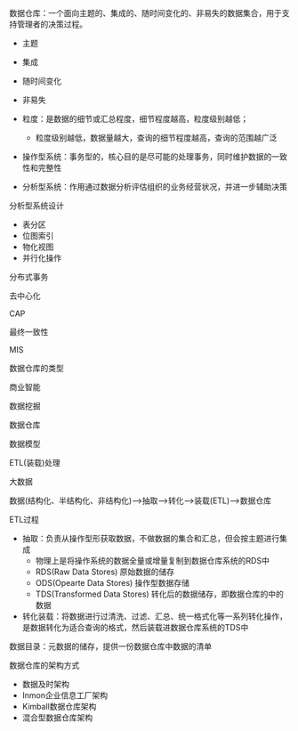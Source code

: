 数据仓库：一个面向主题的、集成的、随时间变化的、非易失的数据集合，用于支持管理者的决策过程。

* 主题
* 集成
* 随时间变化
* 非易失
* 粒度：是数据的细节或汇总程度，细节程度越高，粒度级别越低；
  * 粒度级别越低，数据量越大，查询的细节程度越高，查询的范围越广泛



* 操作型系统：事务型的，核心目的是尽可能的处理事务，同时维护数据的一致性和完整性
* 分析型系统：作用通过数据分析评估组织的业务经营状况，并进一步辅助决策



分析型系统设计

* 表分区
* 位图索引
* 物化视图
* 并行化操作



分布式事务

去中心化

CAP

最终一致性





MIS



数据仓库的类型



商业智能

数据挖掘

数据仓库

数据模型

ETL(装载)处理

大数据





数据(结构化、半结构化、非结构化)-->抽取-->转化-->装载(ETL)-->数据仓库

ETL过程

* 抽取：负责从操作型形获取数据，不做数据的集合和汇总，但会按主题进行集成
  * 物理上是将操作系统的数据全量或增量复制到数据仓库系统的RDS中
  * RDS(Raw Data Stores) 原始数据的储存
  * ODS(Opearte Data Stores) 操作型数据存储
  * TDS(Transformed Data Stores) 转化后的数据储存，即数据仓库的中的数据
* 转化装载：将数据进行过清洗、过滤、汇总、统一格式化等一系列转化操作，是数据转化为适合查询的格式，然后装载进数据仓库系统的TDS中



数据目录：元数据的储存，提供一份数据仓库中数据的清单



数据仓库的架构方式

* 数据及时架构
* Inmon企业信息工厂架构
* Kimball数据仓库架构
* 混合型数据仓库架构